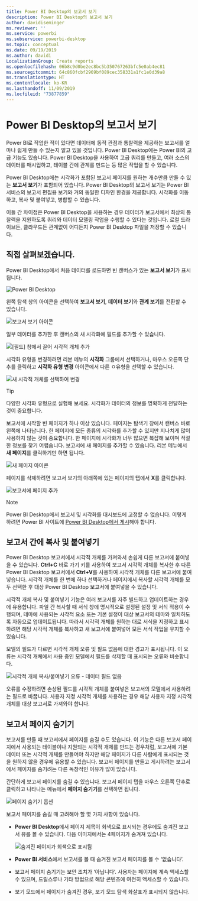 ```yaml
---
title: Power BI Desktop의 보고서 보기
description: Power BI Desktop의 보고서 보기
author: davidiseminger
ms.reviewer: ''
ms.service: powerbi
ms.subservice: powerbi-desktop
ms.topic: conceptual
ms.date: 09/19/2019
ms.author: davidi
LocalizationGroup: Create reports
ms.openlocfilehash: 06b8c9d0be2ec8bc5b350767263bfc5e0ab4ec81
ms.sourcegitcommit: 64c860fcbf2969bf089cec358331a1fc1e0d39a8
ms.translationtype: HT
ms.contentlocale: ko-KR
ms.lasthandoff: 11/09/2019
ms.locfileid: "73877859"
---
```

# <a name="report-view-in-power-bi-desktop"></a>Power BI Desktop의 보고서 보기
Power BI로 작업한 적이 있다면 데이터에 동적 관점과 통찰력을 제공하는 보고서를 얼마나 쉽게 만들 수 있는지 알고 있을 것입니다. Power BI Desktop에는 Power BI의 고급 기능도 있습니다. Power BI Desktop을 사용하여 고급 쿼리를 만들고, 여러 소스의 데이터를 매시업하고, 테이블 간에 관계를 만드는 등 많은 작업을 할 수 있습니다.

Power BI Desktop에는 시각화가 포함된 보고서 페이지를 원하는 개수만큼 만들 수 있는 **보고서 보기**가 포함되어 있습니다. Power BI Desktop의 보고서 보기는 Power BI 서비스의 보고서 편집용 보기와 거의 동일한 디자인 환경을 제공합니다. 시각화를 이동하고, 복사 및 붙여넣고, 병합할 수 있습니다.

이들 간 차이점은 Power BI Desktop을 사용하는 경우 데이터가 보고서에서 최상의 통찰력을 지원하도록 쿼리와 데이터 모델링 작업을 수행할 수 있다는 것입니다. 로컬 드라이브든, 클라우드든 관계없이 어디든지 Power BI Desktop 파일을 저장할 수 있습니다.

## <a name="lets-take-a-look"></a>직접 살펴보겠습니다.
Power BI Desktop에서 처음 데이터를 로드하면 빈 캔버스가 있는 **보고서 보기**가 표시됩니다.

![Power BI Desktop](media/desktop-report-view/pbi_reportviewinpbidesigner_reportview.png)

왼쪽 탐색 창의 아이콘을 선택하여 **보고서 보기**, **데이터 보기**와 **관계 보기**를 전환할 수 있습니다.

![보고서 보기 아이콘](media/desktop-report-view/pbi_reportviewinpbidesigner_changeview.png)

일부 데이터를 추가한 후 캔버스의 새 시각화에 필드를 추가할 수 있습니다.

![[필드] 창에서 끌어 시각적 개체 추가](media/desktop-report-view/pbid_reportview_addvis.gif)

시각화 유형을 변경하려면 리본 메뉴의 **시각화** 그룹에서 선택하거나, 마우스 오른쪽 단추를 클릭하고 **시각화 유형 변경** 아이콘에서 다른 ㅇ유형을 선택할 수 있습니다.

![새 시각적 개체를 선택하여 변경](media/desktop-report-view/pbid_reportview_changevis.gif)

> [!TIP]
> 다양한 시각화 유형으로 실험해 보세요. 시각화가 데이터의 정보를 명확하게 전달하는 것이 중요합니다.

보고서에 시작할 빈 페이지가 하나 이상 있습니다. 페이지는 탐색기 창에서 캔버스 바로 왼쪽에 나타납니다. 한 페이지에 모든 종류의 시각화를 추가할 수 있지만 지나치게 많이 사용하지 않는 것이 중요합니다. 한 페이지에 시각화가 너무 많으면 복잡해 보이며 적절한 정보를 찾기 어렵습니다. 보고서에 새 페이지를 추가할 수 있습니다. 리본 메뉴에서 **새 페이지**를 클릭하기만 하면 됩니다.

![새 페이지 아이콘](media/desktop-report-view/pbidesignerreportviewnewpage.png)

페이지를 삭제하려면 보고서 보기의 아래쪽에 있는 페이지의 탭에서 **X**를 클릭합니다.

![보고서에 페이지 추가](media/desktop-report-view/pbi_reportviewinpbidesigner_deletepage.png)

> [!NOTE]
> Power BI Desktop에서 보고서 및 시각화를 대시보드에 고정할 수 없습니다. 이렇게 하려면 Power BI 사이트에 [Power BI Desktop에서 게시](desktop-upload-desktop-files.md)해야 합니다.

## <a name="copy-and-paste-between-reports"></a>보고서 간에 복사 및 붙여넣기

Power BI Desktop 보고서에서 시각적 개체를 가져와서 손쉽게 다른 보고서에 붙여넣을 수 있습니다. **Ctrl+C** 바로 가기 키를 사용하여 보고서 시각적 개체를 복사한 후 다른 Power BI Desktop 보고서에서 **Ctrl+V**를 사용하여 시각적 개체를 다른 보고서에 붙여넣습니다. 시각적 개체를 한 번에 하나 선택하거나 페이지에서 복사할 시각적 개체를 모두 선택한 후 대상 Power BI Desktop 보고서에 붙여넣을 수 있습니다. 

시각적 개체 복사 및 붙여넣기 기능은 여러 보고서를 자주 빌드하고 업데이트하는 경우에 유용합니다. 파일 간 복사할 때 서식 창에 명시적으로 설정된 설정 및 서식 적용이 수행되며, 테마에 사용되는 시각적 요소 또는 기본 설정이 대상 보고서의 테마와 일치하도록 자동으로 업데이트됩니다. 따라서 시각적 개체를 원하는 대로 서식을 지정하고 표시하려면 해당 시각적 개체를 복사하고 새 보고서에 붙여넣어 모든 서식 작업을 유지할 수 있습니다.

모델의 필드가 다르면 시각적 개체 오류 및 필드 없음에 대한 경고가 표시됩니다. 이 오류는 시각적 개체에서 사용 중인 모델에서 필드를 삭제할 때 표시되는 오류와 비슷합니다. 

![시각적 개체 복사/붙여넣기 오류 - 데이터 필드 없음](media/desktop-report-view/report-view_07.png)

오류를 수정하려면 손상된 필드를 시각적 개체를 붙여넣은 보고서의 모델에서 사용하려는 필드로 바꿉니다. 사용자 지정 시각적 개체를 사용하는 경우 해당 사용자 지정 시각적 개체를 대상 보고서로 가져와야 합니다.




## <a name="hide-report-pages"></a>보고서 페이지 숨기기

보고서를 만들 때 보고서에서 페이지를 숨길 수도 있습니다. 이 기능은 다른 보고서 페이지에서 사용되는 테이블이나 지원되는 시각적 개체를 만드는 경우처럼, 보고서에 기본 데이터 또는 시각적 개체를 만들어야 하지만 해당 페이지가 다른 사람에게 표시되는 것을 원하지 않을 경우에 유용할 수 있습니다. 보고서 페이지를 만들고 게시하려는 보고서에서 페이지를 숨기려는 다른 독창적인 이유가 많이 있습니다. 

간단하게 보고서 페이지를 숨길 수 있습니다. 보고서 페이지 탭을 마우스 오른쪽 단추로 클릭하고 나타나는 메뉴에서 **페이지 숨기기**를 선택하면 됩니다.

![페이지 숨기기 옵션](media/desktop-report-view/report-view_05.png)

보고서 페이지를 숨길 때 고려해야 할 몇 가지 사항이 있습니다.

* **Power BI Desktop**에서 페이지 제목이 회색으로 표시되는 경우에도 숨겨진 보고서 뷰를 볼 수 있습니다. 다음 이미지에서는 4페이지가 숨겨져 있습니다.

    ![숨겨진 페이지가 회색으로 표시됨](media/desktop-report-view/report-view_06.png)

* **Power BI 서비스**에서 보고서를 볼 때 숨겨진 보고서 페이지를 볼 수 ‘없습니다’. 

* 보고서 페이지 숨기기는 보안 조치가 ‘아닙니다’.  사용자는 페이지에 계속 액세스할 수 있으며, 드릴스루나 기타 방법으로 해당 콘텐츠에 여전히 액세스할 수 있습니다.

* 보기 모드에서 페이지가 숨겨진 경우, 보기 모드 탐색 화살표가 표시되지 않습니다.

